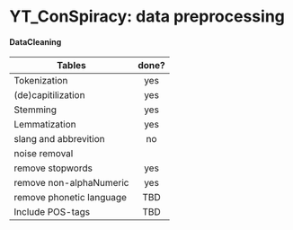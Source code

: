 # YT_ConSpiracy: data preprocessing

#### DataCleaning

| Tables        | done?           |
| ------------- |:-------------:|
| Tokenization     |yes  | 
| (de)capitilization| yes     |
| Stemming  | yes     |
| Lemmatization  | yes     |
| slang and abbrevition  | no     |
| noise removal  |      |
| remove stopwords  | yes     |
| remove non-alphaNumeric  | yes     |
| remove phonetic language  | TBD     |
| Include POS-tags  | TBD     |

